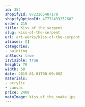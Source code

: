 ```yaml
---
id: 354
shopifyId: 8723265487178
shopifyOptionId: 47772433252682
order: 216
title: Kiss of the serpent
slug: kiss-of-the-serpent
url: art-works/kiss-of-the-serpent
aliases: []
categories:
- painting
inStock: true
isVisible: true
height: 70
width: 50
date: 2019-01-01T00:00:00Z
materials:
- acrylic
- canvas
price: 2400
mainImage: kiss_of_the_snake.jpg
---
```

